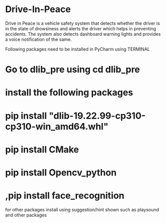 # Drive-In-Peace

Drive in Peace is a vehicle safety system that detects whether the driver is in the state of drowsiness and alerts the driver which helps in preventing accidents. The system also detects dashboard warning lights and provides a voice notification of the same.

Following packages need to be installed in PyCharm using TERMINAL
# Go to dlib_pre using cd dlib_pre
# install the following packages 
# pip install "dlib-19.22.99-cp310-cp310-win_amd64.whl"
# pip install CMake
# pip install Opencv_python
# ,pip install face_recognition

for other packages install using suggestion/hint shown
such as playsound and other packages
